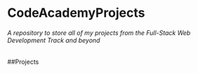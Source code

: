 # CodeAcademyProjects
###### A repository to store all of my projects from the Full-Stack Web Development Track and beyond

##Projects
###
